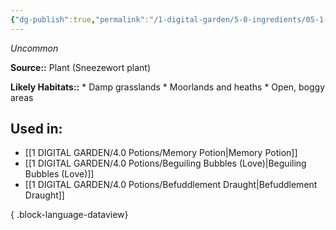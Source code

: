 ```yaml
---
{"dg-publish":true,"permalink":"/1-digital-garden/5-0-ingredients/05-1-plants/bundle-of-sneezewort/","tags":["ingredient","uncommon"]}
---
```


*Uncommon*

**Source::** Plant (Sneezewort plant)

**Likely Habitats::** * Damp grasslands * Moorlands and heaths * Open, boggy areas

## Used in:

- [[1 DIGITAL GARDEN/4.0 Potions/Memory Potion\|Memory Potion]]
- [[1 DIGITAL GARDEN/4.0 Potions/Beguiling Bubbles (Love)\|Beguiling Bubbles (Love)]]
- [[1 DIGITAL GARDEN/4.0 Potions/Befuddlement Draught\|Befuddlement Draught]]

{ .block-language-dataview}


